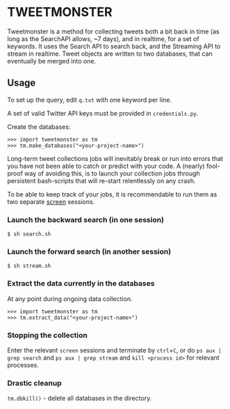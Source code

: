 # TWEETMONSTER

Tweetmonster is a method for collecting tweets both a bit back in time (as long as the SearchAPI allows, ~7 days), and in realtime, for a set of keywords. It uses the Search API to search back, and the Streaming API to stream in realtime. Tweet objects are written to two databases, that can eventually be merged into one.

## Usage 

To set up the query, edit `q.txt` with one keyword per line.

A set of valid Twitter API keys must be provided in `credentials.py`.

Create the databases:

```
>>> import tweetmonster as tm
>>> tm.make_databases("<your-project-name>")
```

Long-term tweet collections jobs will inevitably break or run into errors that you have not been able to catch or predict with your code. A (nearly) fool-proof way of avoiding this, is to launch your collection jobs through persistent bash-scripts that will re-start relentlessly on any crash.

To be able to keep track of your jobs, it is recommendable to run them as two separate [screen](https://linuxize.com/post/how-to-use-linux-screen/) sessions.

### Launch the backward search (in one session)

```
$ sh search.sh
```

### Launch the forward search (in another session)

```
$ sh stream.sh
```

### Extract the data currently in the databases

At any point during ongoing data collection.

```
>>> import tweetmonster as tm
>>> tm.extract_data("<your-project-name>")
```

### Stopping the collection

Enter the relevant `screen` sessions and terminate by `ctrl`+`C`, or do `ps aux | grep search` and `ps aux | grep stream` and `kill <process id>` for relevant processes.


### Drastic cleanup

`tm.dbkill()` - delete all databases in the directory.